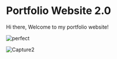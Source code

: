 # Portfolio Website 2.0
Hi there, Welcome to my portfolio website!

![perfect](https://user-images.githubusercontent.com/82003251/231864895-a31f88c9-0203-4750-8d40-4527faf16095.PNG)


![Capture2](https://user-images.githubusercontent.com/82003251/231864420-aae0e97f-0df6-4247-b456-0075bdbabe9b.PNG)

